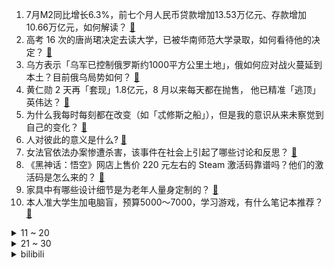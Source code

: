 1. 7月M2同比增长6.3%，前七个月人民币贷款增加13.53万亿元、存款增加10.66万亿元，如何解读？ [:link:](https://www.zhihu.com/question/664186766)
2. 高考 16 次的唐尚珺决定去读大学，已被华南师范大学录取，如何看待他的决定？ [:link:](https://www.zhihu.com/question/664172885)
3. 乌方表示「乌军已控制俄罗斯约1000平方公里土地」，俄如何应对战火蔓延到本土？目前俄乌局势如何？ [:link:](https://www.zhihu.com/question/664154822)
4. 黄仁勋 2 天再「套现」1.8亿元，8 月以来每天都在抛售， 他已精准「逃顶」英伟达？ [:link:](https://www.zhihu.com/question/664172374)
5. 为什么我每时每刻都在改变（如「忒修斯之船」），但是我的意识从来未察觉到自己的变化？ [:link:](https://www.zhihu.com/question/664072420)
6. 人对彼此的意义是什么? [:link:](https://www.zhihu.com/question/265716953)
7. 女法官依法办案惨遭杀害，该事件在社会上引起了哪些讨论和反思？ [:link:](https://www.zhihu.com/question/664097490)
8. 《黑神话：悟空》网店上售价 220 元左右的 Steam 激活码靠谱吗？他们的激活码是怎么来的？ [:link:](https://www.zhihu.com/question/664078728)
9. 家具中有哪些设计细节是为老年人量身定制的？ [:link:](https://www.zhihu.com/question/663612625)
10. 本人准大学生加电脑盲，预算5000～7000，学习游戏，有什么笔记本推荐？ [:link:](https://www.zhihu.com/question/663109068)
<details>
<summary>11 ~ 20</summary>

11. 河北一男童跟团骑行遭汽车碾压身亡，知情人称事发路段未通车，也无相关标识，涉事工程方需要承担法律责任吗？ [:link:](https://www.zhihu.com/question/664204709)
12. 为什么中国汽车品牌能在新能源时代实现「弯道超车」？ [:link:](https://www.zhihu.com/question/664097070)
13. 男朋友真的有必要因为自己去给自己的好姐妹当伴娘而分手吗？ [:link:](https://www.zhihu.com/question/663665253)
14. 父亲带儿子在机动车道组团骑行，儿子意外摔倒遭对向车辆碾压身亡，悲剧背后哪些问题值得反思？ [:link:](https://www.zhihu.com/question/664119260)
15. 2024 年巴黎奥运会马拉松夏雨雨和白丽这些专业选手为什么跑不赢业余选手黄雪梅? [:link:](https://www.zhihu.com/question/664086324)
16. 如何看待骑行遭碾压男孩已身亡，当事司机亲友发声「根本来不及闪躲」？ [:link:](https://www.zhihu.com/question/664201157)
17. 澳大利亚为什么那么多金牌？ [:link:](https://www.zhihu.com/question/663638601)
18. 人到中年，你突然领悟了什么？ [:link:](https://www.zhihu.com/question/657301073)
19. 女子花 60 万做「断骨增高」手术，术后患慢性骨髓炎无法正常行走，这个手术靠谱吗？有哪些风险？ [:link:](https://www.zhihu.com/question/664178818)
20. 推荐一本最近读的好书? [:link:](https://www.zhihu.com/question/663909319)
</details>
<details>
<summary>21 ~ 30</summary>

21. 何冰娇因伤病回省队调整，将不再参加国际级别赛事，此前在巴黎奥运摘得女单银牌，如何看待她的选择？ [:link:](https://www.zhihu.com/question/664178867)
22. 以色列最新情报称，伊朗或在 15 日谈判前袭击以色列，此事将如何影响中东局势？接下来停火谈判如何走向？ [:link:](https://www.zhihu.com/question/664070306)
23. 为什么旗舰机更多采用8gen3而不用9300？ [:link:](https://www.zhihu.com/question/654880625)
24. 为什么很多动画特摄中喜欢给角色身上长尖刺来表示角色变强？ [:link:](https://www.zhihu.com/question/663108218)
25. 有哪些支撑你走下去励志句子？ [:link:](https://www.zhihu.com/question/663999649)
26. 塞尔维亚因锂矿争议发生大规模抗议，此次抗议活动是出于怎样的动机？锂矿开采对塞尔维亚有何影响？ [:link:](https://www.zhihu.com/question/663998709)
27. 「玄幻小说里面万族林立，人族活下来且强者辈出」是因为人类的繁殖能力强吗？这种设定有什么优缺点? [:link:](https://www.zhihu.com/question/663324847)
28. 有哪些“豪迈”风格的诗句？ [:link:](https://www.zhihu.com/question/661275567)
29. 如何评价上海美术电影制片厂的动画作品？对当代动画创作有哪些影响？ [:link:](https://www.zhihu.com/question/663290101)
30. 电影《解密》中有哪些不易察觉的细节？ [:link:](https://www.zhihu.com/question/663332908)
</details><details>
<summary>bilibili</summary>

</details>